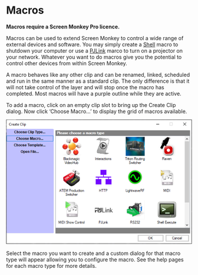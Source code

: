 # Macros

**Macros require a Screen Monkey Pro licence.**

Macros can be used to extend Screen Monkey to control a wide range of external devices and software. You may simply create a [Shell](ShellMacro.md) macro to shutdown your computer or use a [PJLink](pjlink.md) marco to turn on a projector on your network. Whatever you want to do macros give you the potential to control other devices from within Screen Monkey. 

A macro behaves like any other clip and can be renamed, linked, scheduled and run in the same manner as a standard clip. The only difference is that it will not take control of the layer and will stop once the macro has completed. Most macros will have a purple outline while they are active.

To add a macro, click on an empty clip slot to bring up the Create Clip dialog. Now click ‘Choose Macro...’ to display the grid of macros available.

![](../../images/Macros.PNG)

Select the macro you want to create and a custom dialog for that macro type will appear allowing you to configure the macro. See the help pages for each macro type for more details.

